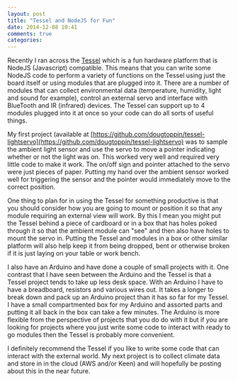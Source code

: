 ```yaml
---
layout: post
title: "Tessel and NodeJS for Fun"
date: 2014-12-08 10:41
comments: true
categories: 
---
```

Recently I ran across the [Tessel](https://tessel.io/) which is a fun hardware platform that is NodeJS (Javascript) compatible.
This means that you can write some NodeJS code to perform a variety of functions on the Tessel  using just the board itself or using modules that are plugged into it.
There are a number of modules that can collect environmental data (temperature, humidity, light and sound for example), control an external servo and interface with BlueTooth and IR (infrared) devices.
The Tessel can support up to 4 modules plugged into it at once so your code can do all sorts of useful things.

My first project (available at [https://github.com/dougtoppin/tessel-lightservo](https://github.com/dougtoppin/tessel-lightservo) was to sample the ambient light sensor and use the servo to move a pointer indicating whether or not the light was on.
This worked very well and required very little code to make it work.
The on/off sign and pointer attached to the servo were just pieces of paper.
Putting my hand over the ambient sensor worked well for triggering the sensor and the pointer would immediately move to the correct position.

One thing to plan for in using the Tessel for something productive is that you should consider how you are going to mount or position it so that any module requiring an external view will work.
By this I mean you might put the Tessel behind a piece of cardboard or in a box that has holes poked through it so that the ambient module can "see" and then also have holes to mount the servo in.
Putting the Tessel and modules in a box or other similar platform will also help keep it from being dropped, bent or otherwise broken if it is just laying on your table or work bench.

I also have an Arduino and have done a couple of small projects with it.
One contrast that I have seen between the Arduino and the Tessel is that a Tessel project tends to take up less desk space.
With an Arduino I have to have a breadboard, resistors and various wires out.
It takes a longer to break down and pack up an Arduino project than it has so far for my Tessel.
I have a small compartmented box for my Arduino and assorted parts and putting it all back in the box can take a few minutes.
The Arduino is more flexible from the perspective of projects that you do do with it but if you are looking for projects where you just write some code to interact with ready to go modules then the Tessel is probably more convenient.

I definitely recommend the Tessel if you like to write some code that can interact with the external world.
My next project is to collect climate data and store in in the cloud (AWS and/or Keen) and will hopefully be posting about this in the near future.


